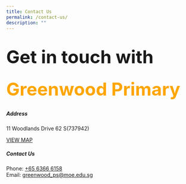 ```yaml
---
title: Contact Us
permalink: /contact-us/
description: ""
---
```

<font size="32"><b>Get in touch with  </b></font><p>
<font size="32" color="orange" ><b>Greenwood Primary</b></font>
=====================================

##### **Address**
11 Woodlands Drive 62
S(737942)

[VIEW MAP](https://maps.google.com/maps?q=11+Woodlands+Drive+62++S(737942)) 

##### **Contact Us**
Phone: [+65 6366 6158](tel:+6563666158)   
Email: [greenwood\_ps@moe.edu.sg](mailto:greenwood_ps@moe.edu.sg)